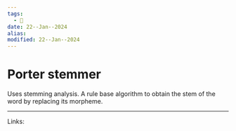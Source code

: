 ```yaml
---
tags:
  - 🌱
date: 22--Jan--2024
alias: 
modified: 22--Jan--2024
---
```

# Porter stemmer
Uses stemming analysis. A rule base algorithm to obtain the stem of the word by replacing its morpheme.

---
Links:

